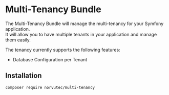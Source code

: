 # Multi-Tenancy Bundle

The Multi-Tenancy Bundle will manage the multi-tenancy for your Symfony application.  
It will allow you to have multiple tenants in your application and manage them easily.  

The tenancy currently supports the following features:
- Database Configuration per Tenant

## Installation

```bash
composer require norvutec/multi-tenancy
```

